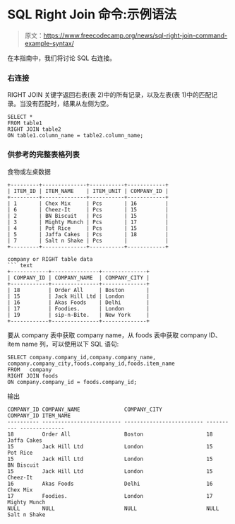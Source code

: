 # SQL Right Join 命令:示例语法

> 原文：<https://www.freecodecamp.org/news/sql-right-join-command-example-syntax/>

在本指南中，我们将讨论 SQL 右连接。

### 右连接

RIGHT JOIN 关键字返回右表(表 2)中的所有记录，以及左表(表 1)中的匹配记录。当没有匹配时，结果从左侧为空。

```
SELECT *
FROM table1
RIGHT JOIN table2
ON table1.column_name = table2.column_name; 
```

### 供参考的完整表格列表

食物或左桌数据

```
+---------+--------------+-----------+------------+
| ITEM_ID | ITEM_NAME    | ITEM_UNIT | COMPANY_ID |
+---------+--------------+-----------+------------+
| 1       | Chex Mix     | Pcs       | 16         |
| 6       | Cheez-It     | Pcs       | 15         |
| 2       | BN Biscuit   | Pcs       | 15         |
| 3       | Mighty Munch | Pcs       | 17         |
| 4       | Pot Rice     | Pcs       | 15         |
| 5       | Jaffa Cakes  | Pcs       | 18         |
| 7       | Salt n Shake | Pcs       |            |
+---------+--------------+-----------+------------+

company or RIGHT table data
``` text
+------------+---------------+--------------+
| COMPANY_ID | COMPANY_NAME  | COMPANY_CITY |
+------------+---------------+--------------+
| 18         | Order All     | Boston       |
| 15         | Jack Hill Ltd | London       |
| 16         | Akas Foods    | Delhi        |
| 17         | Foodies.      | London       |
| 19         | sip-n-Bite.   | New York     |
+------------+---------------+--------------+ 
```

要从 company 表中获取 company name，从 foods 表中获取 company ID、item name 列，可以使用以下 SQL 语句:

```
SELECT company.company_id,company.company_name,
company.company_city,foods.company_id,foods.item_name
FROM   company
RIGHT JOIN foods
ON company.company_id = foods.company_id; 
```

输出

```
COMPANY_ID COMPANY_NAME              COMPANY_CITY              COMPANY_ID ITEM_NAME
---------- ------------------------- ------------------------- ---------- --------------
18         Order All                 Boston                    18         Jaffa Cakes
15         Jack Hill Ltd             London                    15         Pot Rice
15         Jack Hill Ltd             London                    15         BN Biscuit
15         Jack Hill Ltd             London                    15         Cheez-It
16         Akas Foods                Delhi                     16         Chex Mix
17         Foodies.                  London                    17         Mighty Munch
NULL       NULL                      NULL                      NULL       Salt n Shake 
```